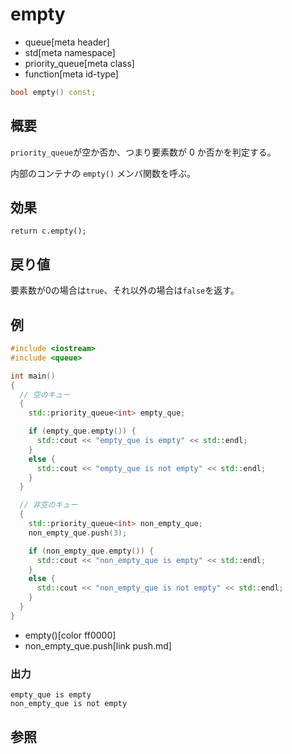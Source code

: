 # empty
* queue[meta header]
* std[meta namespace]
* priority_queue[meta class]
* function[meta id-type]

```cpp
bool empty() const;
```

## 概要
`priority_queue`が空か否か、つまり要素数が 0 か否かを判定する。

内部のコンテナの `empty()` メンバ関数を呼ぶ。


## 効果
`return c.empty();`


## 戻り値
要素数が0の場合は`true`、それ以外の場合は`false`を返す。


## 例
```cpp
#include <iostream>
#include <queue>

int main()
{
  // 空のキュー
  {
    std::priority_queue<int> empty_que;

    if (empty_que.empty()) {
      std::cout << "empty_que is empty" << std::endl;
    }
    else {
      std::cout << "empty_que is not empty" << std::endl;
    }
  }

  // 非空のキュー
  {
    std::priority_queue<int> non_empty_que;
    non_empty_que.push(3);

    if (non_empty_que.empty()) {
      std::cout << "non_empty_que is empty" << std::endl;
    }
    else {
      std::cout << "non_empty_que is not empty" << std::endl;
    }
  }
}
```
* empty()[color ff0000]
* non_empty_que.push[link push.md]

### 出力
```
empty_que is empty
non_empty_que is not empty
```

## 参照


